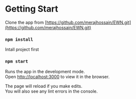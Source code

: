 # Getting Start

Clone the app from [https://github.com/merajhossain/EWN.git](https://github.com/merajhossain/EWN.git)

### `npm install`

Intall project first

### `npm start`

Runs the app in the development mode.\
Open [http://localhost:3000](http://localhost:3000) to view it in the browser.

The page will reload if you make edits.\
You will also see any lint errors in the console.


